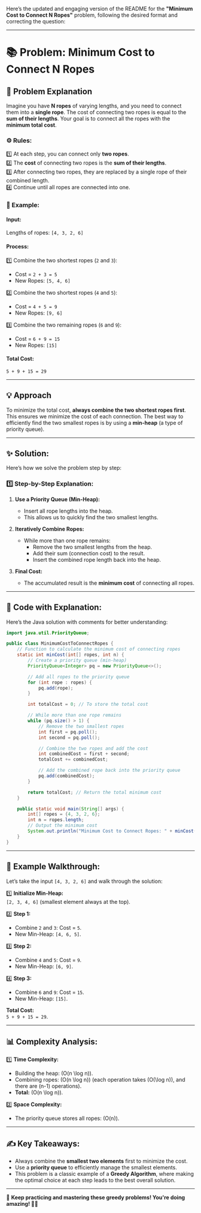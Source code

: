 Here’s the updated and engaging version of the README for the **"Minimum Cost to Connect N Ropes"** problem, following the desired format and correcting the question:  

---

# 📚 Problem: Minimum Cost to Connect N Ropes  

## 🧩 Problem Explanation  
Imagine you have **N ropes** of varying lengths, and you need to connect them into a **single rope**. The cost of connecting two ropes is equal to the **sum of their lengths**. Your goal is to connect all the ropes with the **minimum total cost**.  

### ⚙️ Rules:  
1️⃣ At each step, you can connect only **two ropes**.  
2️⃣ The **cost** of connecting two ropes is the **sum of their lengths**.  
3️⃣ After connecting two ropes, they are replaced by a single rope of their combined length.  
4️⃣ Continue until all ropes are connected into one.  

### 🧮 Example:  
#### Input:  
Lengths of ropes: `[4, 3, 2, 6]`  

#### Process:  
1️⃣ Combine the two shortest ropes (`2` and `3`):  
   - Cost = `2 + 3 = 5`  
   - New Ropes: `[5, 4, 6]`  

2️⃣ Combine the two shortest ropes (`4` and `5`):  
   - Cost = `4 + 5 = 9`  
   - New Ropes: `[9, 6]`  

3️⃣ Combine the two remaining ropes (`6` and `9`):  
   - Cost = `6 + 9 = 15`  
   - New Ropes: `[15]`  

#### Total Cost:  
`5 + 9 + 15 = 29`  

---

## 💡 Approach  

To minimize the total cost, **always combine the two shortest ropes first**. This ensures we minimize the cost of each connection. The best way to efficiently find the two smallest ropes is by using a **min-heap** (a type of priority queue).  

---

## ✨ Solution:  
Here’s how we solve the problem step by step:  

### 1️⃣ Step-by-Step Explanation:  
1. **Use a Priority Queue (Min-Heap):**  
   - Insert all rope lengths into the heap.  
   - This allows us to quickly find the two smallest lengths.  

2. **Iteratively Combine Ropes:**  
   - While more than one rope remains:  
     - Remove the two smallest lengths from the heap.  
     - Add their sum (connection cost) to the result.  
     - Insert the combined rope length back into the heap.  

3. **Final Cost:**  
   - The accumulated result is the **minimum cost** of connecting all ropes.  

---

## 🔨 Code with Explanation:  
Here’s the Java solution with comments for better understanding:  

```java
import java.util.PriorityQueue;

public class MinimumCostToConnectRopes {
    // Function to calculate the minimum cost of connecting ropes
    static int minCost(int[] ropes, int n) {
        // Create a priority queue (min-heap)
        PriorityQueue<Integer> pq = new PriorityQueue<>();

        // Add all ropes to the priority queue
        for (int rope : ropes) {
            pq.add(rope);
        }

        int totalCost = 0; // To store the total cost

        // While more than one rope remains
        while (pq.size() > 1) {
            // Remove the two smallest ropes
            int first = pq.poll();
            int second = pq.poll();

            // Combine the two ropes and add the cost
            int combinedCost = first + second;
            totalCost += combinedCost;

            // Add the combined rope back into the priority queue
            pq.add(combinedCost);
        }

        return totalCost; // Return the total minimum cost
    }

    public static void main(String[] args) {
        int[] ropes = {4, 3, 2, 6};
        int n = ropes.length;
        // Output the minimum cost
        System.out.println("Minimum Cost to Connect Ropes: " + minCost(ropes, n));
    }
}
```

---

## 🌟 Example Walkthrough:  
Let’s take the input `[4, 3, 2, 6]` and walk through the solution:  

1️⃣ **Initialize Min-Heap:**  
`[2, 3, 4, 6]` (smallest element always at the top).  

2️⃣ **Step 1:**  
- Combine `2` and `3`: Cost = `5`.  
- New Min-Heap: `[4, 6, 5]`.  

3️⃣ **Step 2:**  
- Combine `4` and `5`: Cost = `9`.  
- New Min-Heap: `[6, 9]`.  

4️⃣ **Step 3:**  
- Combine `6` and `9`: Cost = `15`.  
- New Min-Heap: `[15]`.  

**Total Cost:**  
`5 + 9 + 15 = 29`.  

---

## 📊 Complexity Analysis:  
1️⃣ **Time Complexity:**  
- Building the heap: \(O(n \log n)\).  
- Combining ropes: \(O(n \log n)\) (each operation takes \(O(\log n)\), and there are \(n-1\) operations).  
- **Total:** \(O(n \log n)\).  

2️⃣ **Space Complexity:**  
- The priority queue stores all ropes: \(O(n)\).  

---

## ✍️ Key Takeaways:  
- Always combine the **smallest two elements** first to minimize the cost.  
- Use a **priority queue** to efficiently manage the smallest elements.  
- This problem is a classic example of a **Greedy Algorithm**, where making the optimal choice at each step leads to the best overall solution.  

---

🚀 **Keep practicing and mastering these greedy problems! You're doing amazing! 💪🔥**  

